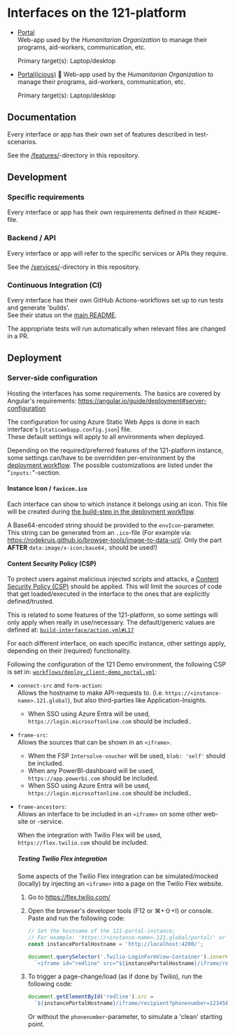 # Interfaces on the 121-platform

- [Portal](./Portal/)  
  Web-app used by the _Humanitarian Organization_ to manage their programs, aid-workers, communication, etc.

  Primary target(s): Laptop/desktop

- [Portal(icious)](./Portalicious/) 🚧
  Web-app used by the _Humanitarian Organization_ to manage their programs, aid-workers, communication, etc.

  Primary target(s): Laptop/desktop

## Documentation

Every interface or app has their own set of features described in test-scenarios.

See the [/features/](../features/)-directory in this repository.

## Development

### Specific requirements

Every interface or app has their own requirements defined in their `README`-file.

### Backend / API

Every interface or app will refer to the specific services or APIs they require.

See the [/services/](../services/)-directory in this repository.

### Continuous Integration (CI)

Every interface has their own GitHub Actions-workflows set up to run tests and generate 'builds'.  
See their status on the [main README](../README.md#status).

The appropriate tests will run automatically when relevant files are changed in a PR.

## Deployment

### Server-side configuration

Hosting the interfaces has some requirements. The basics are covered by Angular's requirements: <https://angular.io/guide/deployment#server-configuration>

The configuration for using Azure Static Web Apps is done in each interface's [`staticwebapp.config.json`] file.  
These default settings will apply to all environments when deployed.

Depending on the required/preferred features of the 121-platform instance, some settings can/have to be overridden per-environment by the [deployment workflow](../.github/actions/build-interface/action.yml). The possible customizations are listed under the "`inputs:`"-section.

#### Instance Icon / `favicon.ico`

Each interface can show to which instance it belongs using an icon. This file will be created during [the build-step in the deployment workflow](../.github/actions/build-interface/action.yml#L66).

A Base64-encoded string should be provided to the `envIcon`-parameter.  
This string can be generated from an `.ico`-file (For example via: <https://rodekruis.github.io/browser-tools/image-to-data-url/>. Only the part **AFTER** `data:image/x-icon;base64,` should be used!)

#### Content Security Policy (CSP)

To protect users against malicious injected scripts and attacks, a [Content Security Policy (CSP)](https://developer.mozilla.org/en-US/docs/Web/HTTP/CSP) should be applied. This will limit the sources of code that get loaded/executed in the interface to the ones that are explicitly defined/trusted.

This is related to some features of the 121-platform, so some settings will only apply when really in use/necessary.
The default/generic values are defined at: [`build-interface/action.yml#L17`](../.github/actions/build-interface/action.yml)

For each different interface, on each specific instance, other settings apply, depending on their (required) functionality.

Following the configuration of the 121 Demo environment, the following CSP is set in: [`workflows/deploy_client-demo_portal.yml`](../.github/workflows/deploy_client-demo_portal.yml#L34):

- `connect-src` and `form-action`:  
  Allows the hostname to make API-requests to. (i.e. `https://<instance-name>.121.global`), but also third-parties like Application-Insights.
  - When SSO using Azure Entra will be used, `https://login.microsoftonline.com` should be included..
- `frame-src`:  
  Allows the sources that can be shown in an `<iframe>`.
  - When the FSP `Intersolve-voucher` will be used, `blob: 'self'` should be included.
  - When any PowerBI-dashboard will be used, `https://app.powerbi.com` should be included.
  - When SSO using Azure Entra will be used, `https://login.microsoftonline.com` should be included..
- `frame-ancestors`:  
  Allows an interface to be included in an `<iframe>` on some other web-site or -service.

  When the integration with Twilio Flex will be used, `https://flex.twilio.com` should be included.

  ##### Testing Twilio Flex integration

  Some aspects of the Twilio Flex integration can be simulated/mocked (locally) by injecting an `<iframe>` into a page on the Twilio Flex website.

  1. Go to <https://flex.twilio.com/>
  2. Open the browser's developer tools (F12 or ⌘+⇧+I) or console. Paste and run the following code:

     ```js
     // Set the hostname of the 121-portal-instance;
     // For example: 'https://<instance-name>.121.global/portal/' or 'https://portal.<instance-name>.121.global/'
     const instancePortalHostname = 'http://localhost:4200/';

     document.querySelector('.Twilio-LoginFormView-Container').innerHTML =
       `<iframe id="redline" src="${instancePortalHostname}/iframe/recipient?phonenumber=1234567890" width="480" height="800" style="width:100%"></iframe>`;
     ```

  3. To trigger a page-change/load (as if done by Twilio), run the following code:

     ```js
     document.getElementById('redline').src =
       `${instancePortalHostname}/iframe/recipient?phonenumber=1234567890`;
     ```

     Or without the `phonenumber`-parameter, to simulate a 'clean' starting point.
